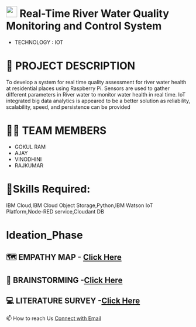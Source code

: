 
#  <img src="https://media3.giphy.com/media/hu71BNaU36l1g1zFgL/giphy.gif?cid=ecf05e47kxm4xej1ehqju6ckhku4yzs45w10nzu4vtt75ofa&rid=giphy.gif&ct=s" width="30px"> Real-Time River Water Quality Monitoring and Control System
- TECHNOLOGY : IOT

# 📒 PROJECT DESCRIPTION
To develop a system for real time quality assessment for river water health at residential places using Raspberry Pi. 
Sensors are used to gather different parameters in River water to monitor water health in real time.
IoT integrated big data analytics is appeared to be a better solution as reliability, scalability, speed, and persistence can be provided

# 🧑‍🎓 TEAM MEMBERS
* GOKUL RAM
* AJAY
* VINODHINI
* RAJKUMAR


# **🎯Skills Required:**        
IBM Cloud,IBM Cloud Object Storage,Python,IBM Watson IoT Platform,Node-RED service,Cloudant DB

# **Ideation_Phase**
## 🗺️ EMPATHY MAP - [Click Here](https://github.com/IBM-EPBL/IBM-Project-850-1658326108/blob/main/Empathy_Map.png)
## 🧠 BRAINSTORMING -[Click Here](https://github.com/IBM-EPBL/IBM-Project-850-1658326108/blob/main/Brainstorming.pdf)
## 💻 LITERATURE SURVEY -[Click Here](https://github.com/IBM-EPBL/IBM-Project-850-1658326108/blob/main/Literature_survey.pdf)

📫 How to reach Us <a href = "mailto: gokul.subramani33@gmail.com">Connect with Email</a>


